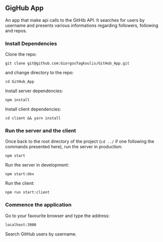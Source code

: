 ## GigHub App

An app that make api calls to the GitHib API. It searches for users by username and presents various informations regarding followers, following and repos.

### Install Dependencies

Clone the repo:  

``git clone git@github.com:GiorgosTagkoulis/GitHub_App.git``

and change directory to the repo:  

``cd GitHub_App``

Install server dependencies:  

``npm install``

Install client dependencies:  

``cd client && yarn install``

### Run the server and the client

Once back to the root directory of the project (``cd ../`` if one following the commands presented here), run the server in production:  

``npm start``

Run the server in development:

``npm start:dev``

Run the client:  

``npm run start:client``

### Commence the application

Go to your favourite browser and type the address:  

``localhost:3000``

Search GitHub users by username.
